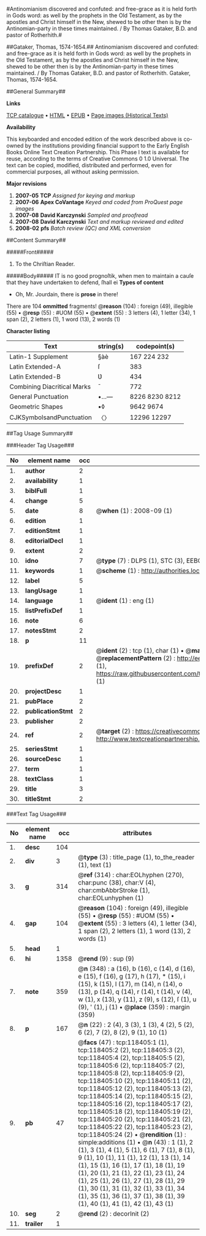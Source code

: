 #Antinomianism discovered and confuted: and free-grace as it is held forth in Gods word: as well by the prophets in the Old Testament, as by the apostles and Christ himself in the New, shewed to be other then is by the Antinomian-party in these times maintained. / By Thomas Gataker, B.D. and pastor of Rotherhith.#

##Gataker, Thomas, 1574-1654.##
Antinomianism discovered and confuted: and free-grace as it is held forth in Gods word: as well by the prophets in the Old Testament, as by the apostles and Christ himself in the New, shewed to be other then is by the Antinomian-party in these times maintained. / By Thomas Gataker, B.D. and pastor of Rotherhith.
Gataker, Thomas, 1574-1654.

##General Summary##

**Links**

[TCP catalogue](http://www.ota.ox.ac.uk/tcp/)  • 
[HTML](http://tei.it.ox.ac.uk/tcp/Texts-HTML/free/A85/A85825.html)  • 
[EPUB](http://tei.it.ox.ac.uk/tcp/Texts-EPUB/free/A85/A85825.epub) • 
[Page images (Historical Texts)](https://data.historicaltexts.jisc.ac.uk/view?pubId=eebo-99866141e&pageId=eebo-99866141e-118405-1)

**Availability**

This keyboarded and encoded edition of the
	       work described above is co-owned by the institutions
	       providing financial support to the Early English Books
	       Online Text Creation Partnership. This Phase I text is
	       available for reuse, according to the terms of Creative
	       Commons 0 1.0 Universal. The text can be copied,
	       modified, distributed and performed, even for
	       commercial purposes, all without asking permission.

**Major revisions**

1. __2007-05__ __TCP__ *Assigned for keying and markup*
1. __2007-06__ __Apex CoVantage__ *Keyed and coded from ProQuest page images*
1. __2007-08__ __David Karczynski__ *Sampled and proofread*
1. __2007-08__ __David Karczynski__ *Text and markup reviewed and edited*
1. __2008-02__ __pfs__ *Batch review (QC) and XML conversion*

##Content Summary##

#####Front#####

1. To the Chriſtian Reader.

#####Body#####
IT is no good prognoſtik, when men to maintain a cauſe that they have undertaken to defend, ſhall ei
**Types of content**

  * Oh, Mr. Jourdain, there is **prose** in there!

There are 104 **ommitted** fragments! 
 @__reason__ (104) : foreign (49), illegible (55)  •  @__resp__ (55) : #UOM (55)  •  @__extent__ (55) : 3 letters (4), 1 letter (34), 1 span (2), 2 letters (1), 1 word (13), 2 words (1)

**Character listing**


|Text|string(s)|codepoint(s)|
|---|---|---|
|Latin-1 Supplement|§àè|167 224 232|
|Latin Extended-A|ſ|383|
|Latin Extended-B|Ʋ|434|
|Combining             Diacritical Marks|̄|772|
|General Punctuation|•…—|8226 8230 8212|
|Geometric Shapes|▪◊|9642 9674|
|CJKSymbolsandPunctuation|〈〉|12296 12297|

##Tag Usage Summary##

###Header Tag Usage###

|No|element name|occ|attributes|
|---|---|---|---|
|1.|__author__|2||
|2.|__availability__|1||
|3.|__biblFull__|1||
|4.|__change__|5||
|5.|__date__|8| @__when__ (1) : 2008-09 (1)|
|6.|__edition__|1||
|7.|__editionStmt__|1||
|8.|__editorialDecl__|1||
|9.|__extent__|2||
|10.|__idno__|7| @__type__ (7) : DLPS (1), STC (3), EEBO-CITATION (1), PROQUEST (1), VID (1)|
|11.|__keywords__|1| @__scheme__ (1) : http://authorities.loc.gov/ (1)|
|12.|__label__|5||
|13.|__langUsage__|1||
|14.|__language__|1| @__ident__ (1) : eng (1)|
|15.|__listPrefixDef__|1||
|16.|__note__|6||
|17.|__notesStmt__|2||
|18.|__p__|11||
|19.|__prefixDef__|2| @__ident__ (2) : tcp (1), char (1)  •  @__matchPattern__ (2) : ([0-9\-]+):([0-9IVX]+) (1), (.+) (1)  •  @__replacementPattern__ (2) : http://eebo.chadwyck.com/downloadtiff?vid=$1&page=$2 (1), https://raw.githubusercontent.com/textcreationpartnership/Texts/master/tcpchars.xml#$1 (1)|
|20.|__projectDesc__|1||
|21.|__pubPlace__|2||
|22.|__publicationStmt__|2||
|23.|__publisher__|2||
|24.|__ref__|2| @__target__ (2) : https://creativecommons.org/publicdomain/zero/1.0/ (1), http://www.textcreationpartnership.org/docs/. (1)|
|25.|__seriesStmt__|1||
|26.|__sourceDesc__|1||
|27.|__term__|1||
|28.|__textClass__|1||
|29.|__title__|3||
|30.|__titleStmt__|2||


###Text Tag Usage###

|No|element name|occ|attributes|
|---|---|---|---|
|1.|__desc__|104||
|2.|__div__|3| @__type__ (3) : title_page (1), to_the_reader (1), text (1)|
|3.|__g__|314| @__ref__ (314) : char:EOLhyphen (270), char:punc (38), char:V (4), char:cmbAbbrStroke (1), char:EOLunhyphen (1)|
|4.|__gap__|104| @__reason__ (104) : foreign (49), illegible (55)  •  @__resp__ (55) : #UOM (55)  •  @__extent__ (55) : 3 letters (4), 1 letter (34), 1 span (2), 2 letters (1), 1 word (13), 2 words (1)|
|5.|__head__|1||
|6.|__hi__|1358| @__rend__ (9) : sup (9)|
|7.|__note__|359| @__n__ (348) : a (16), b (16), c (14), d (16), e (15), f (16), g (17), h (17), * (15), i (15), k (15), l (17), m (14), n (14), o (13), p (14), q (14), r (14), t (14), v (4), w (1), x (13), y (11), z (9), s (12), ſ (1), u (9), ' (1), j (1)  •  @__place__ (359) : margin (359)|
|8.|__p__|167| @__n__ (22) : 2 (4), 3 (3), 1 (3), 4 (2), 5 (2), 6 (2), 7 (2), 8 (2), 9 (1), 10 (1)|
|9.|__pb__|47| @__facs__ (47) : tcp:118405:1 (1), tcp:118405:2 (2), tcp:118405:3 (2), tcp:118405:4 (2), tcp:118405:5 (2), tcp:118405:6 (2), tcp:118405:7 (2), tcp:118405:8 (2), tcp:118405:9 (2), tcp:118405:10 (2), tcp:118405:11 (2), tcp:118405:12 (2), tcp:118405:13 (2), tcp:118405:14 (2), tcp:118405:15 (2), tcp:118405:16 (2), tcp:118405:17 (2), tcp:118405:18 (2), tcp:118405:19 (2), tcp:118405:20 (2), tcp:118405:21 (2), tcp:118405:22 (2), tcp:118405:23 (2), tcp:118405:24 (2)  •  @__rendition__ (1) : simple:additions (1)  •  @__n__ (43) : 1 (1), 2 (1), 3 (1), 4 (1), 5 (1), 6 (1), 7 (1), 8 (1), 9 (1), 10 (1), 11 (1), 12 (1), 13 (1), 14 (1), 15 (1), 16 (1), 17 (1), 18 (1), 19 (1), 20 (1), 21 (1), 22 (1), 23 (1), 24 (1), 25 (1), 26 (1), 27 (1), 28 (1), 29 (1), 30 (1), 31 (1), 32 (1), 33 (1), 34 (1), 35 (1), 36 (1), 37 (1), 38 (1), 39 (1), 40 (1), 41 (1), 42 (1), 43 (1)|
|10.|__seg__|2| @__rend__ (2) : decorInit (2)|
|11.|__trailer__|1||
